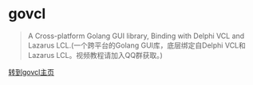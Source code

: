  # govcl
 
 > A Cross-platform Golang GUI library, Binding with Delphi VCL and Lazarus LCL.(一个跨平台的Golang GUI库，底层绑定自Delphi VCL和Lazarus LCL。视频教程请加入QQ群获取。)   
 
[转到govcl主页](https://github.com/ying32/govcl)
